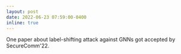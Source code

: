 ```yaml
---
layout: post
date: 2022-06-23 07:59:00-0400
inline: true
---
```


One paper about label-shifting attack against GNNs got accepted by SecureComm'22.
